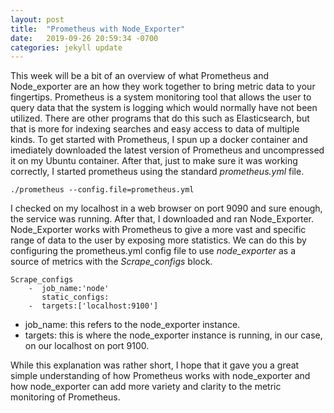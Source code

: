 ```yaml
---
layout: post
title:  "Prometheus with Node_Exporter"
date:   2019-09-26 20:59:34 -0700
categories: jekyll update
---
```

 
This week will be a bit of an overview of what Prometheus and Node_exporter are an how they work together to bring metric
data to your fingertips.  Prometheus is a system monitoring tool that allows the user to query data that the system is logging
which would normally have not been utilized. There are other programs that do this such as Elasticsearch, but that is more
for indexing searches and easy access to data of multiple kinds.  To get started with Prometheus, I spun up a docker container
and imediately downloaded the latest version of Prometheus and uncompressed it on my Ubuntu container.  After that, just to make
sure it was working correctly, I started prometheus using the standard *prometheus.yml* file.
```
./prometheus --config.file=prometheus.yml
```
I checked on my localhost in a web browser on port 9090 and sure enough, the service was running.
After that, I downloaded and ran Node_Exporter.  Node_Exporter works with Prometheus to give a more vast and specific range of data
to the user by exposing more statistics.  We can do this by configuring the prometheus.yml config file to use *node_exporter* as a 
source of metrics with the *Scrape_configs* block.
```
Scrape_configs
	-  job_name:'node'
	   static_configs:
	-  targets:['localhost:9100']
```
- job_name: this refers to the node_exporter instance.
- targets: this is where the node_exporter instance is running, in our case, on our localhost on port 9100.

While this explanation was rather short, I hope that it gave you a great simple understanding of how Prometheus works with node_exporter and how
node_exporter can add more variety and clarity to the metric monitoring of Prometheus. 